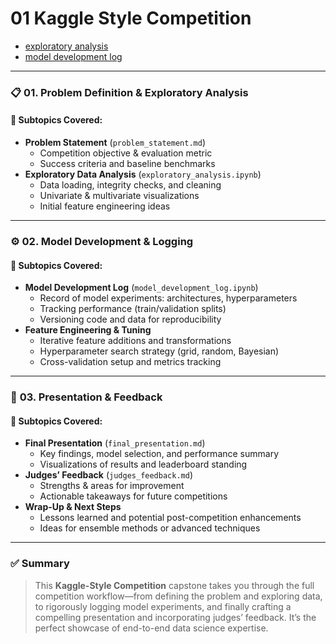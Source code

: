 # 01 Kaggle Style Competition

- [exploratory analysis](./exploratory_analysis.ipynb)
- [model development log](./model_development_log.ipynb)

---

### 📋 **01. Problem Definition & Exploratory Analysis**

#### 📌 **Subtopics Covered:**
- **Problem Statement** (`problem_statement.md`)  
  - Competition objective & evaluation metric  
  - Success criteria and baseline benchmarks  
- **Exploratory Data Analysis** (`exploratory_analysis.ipynb`)  
  - Data loading, integrity checks, and cleaning  
  - Univariate & multivariate visualizations  
  - Initial feature engineering ideas  

---

### ⚙️ **02. Model Development & Logging**

#### 📌 **Subtopics Covered:**
- **Model Development Log** (`model_development_log.ipynb`)  
  - Record of model experiments: architectures, hyperparameters  
  - Tracking performance (train/validation splits)  
  - Versioning code and data for reproducibility  
- **Feature Engineering & Tuning**  
  - Iterative feature additions and transformations  
  - Hyperparameter search strategy (grid, random, Bayesian)  
  - Cross-validation setup and metrics tracking  

---

### 🎤 **03. Presentation & Feedback**

#### 📌 **Subtopics Covered:**
- **Final Presentation** (`final_presentation.md`)  
  - Key findings, model selection, and performance summary  
  - Visualizations of results and leaderboard standing  
- **Judges’ Feedback** (`judges_feedback.md`)  
  - Strengths & areas for improvement  
  - Actionable takeaways for future competitions  
- **Wrap-Up & Next Steps**  
  - Lessons learned and potential post-competition enhancements  
  - Ideas for ensemble methods or advanced techniques  

---

### ✅ Summary

> This **Kaggle-Style Competition** capstone takes you through the full competition workflow—from defining the problem and exploring data, to rigorously logging model experiments, and finally crafting a compelling presentation and incorporating judges’ feedback. It’s the perfect showcase of end-to-end data science expertise.